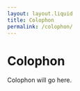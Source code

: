 ```yaml
---
layout: layout.liquid
title: Colophon
permalink: /colophon/
---
```


# Colophon

Colophon will go here.

<!-- Give credit to code pen source -->